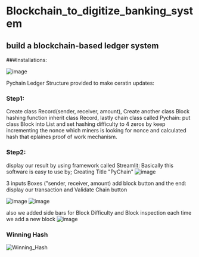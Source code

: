 # Blockchain_to_digitize_banking_system
## build a blockchain-based ledger system
###Installations:

![image](https://user-images.githubusercontent.com/69637182/197027429-aec47239-775c-466c-8a59-81f5687c53a3.png)


Pychain Ledger Structure provided to make ceratin updates:

### Step1:
Create class Record(sender, receiver, amount),
Create another class Block hashing function inherit class Record,
lastly chain class called Pychain: put class Block into List and set hashing difficulty to  4 zeros by keep incrementing the nonce which miners is looking for 
nonce and calculated hash that eplaines proof of work mechanism.


### Step2: 
display our result by using framework called Streamlit: Basically this software is easy to use by;
Creating Title "PyChain"
![image](https://user-images.githubusercontent.com/69637182/197032475-c4794796-51aa-4599-a0b9-6b5316f0ad54.png)

3 inputs Boxes ("sender, receiver, amount)
add block button
and the end: display our transaction and Validate Chain button 

![image](https://user-images.githubusercontent.com/69637182/197032619-504630ed-52da-4036-b001-2e8919a2e0ec.png)
![image](https://user-images.githubusercontent.com/69637182/197033485-82df0e53-3aa1-49b9-8402-433e1c62d003.png)

also we added side bars for Block Difficulty and Block inspection each time we add a new block 
![image](https://user-images.githubusercontent.com/69637182/197032768-bcfa6631-a206-4e50-8814-48fafb58bd7e.png)

### Winning Hash

![Winning_Hash](https://user-images.githubusercontent.com/69637182/197172325-f2301629-71c2-4d95-a63b-e46afe2b4589.jpg)




